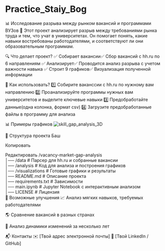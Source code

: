 # Practice_Staiy_Bog
📊 Исследование разрыва между рынком вакансий и программами ВУЗов
🚀 Этот проект анализирует разрыв между требованиями рынка труда и тем, что учат в университетах. 
Он помогает понять, какие навыки востребованы работодателями, и  соответствуют ли они образовательным программам.

🔍 Что делает проект?
✅ Собирает вакансии✅ Сбор вакансий с hh.ru по 6 направлениям
✅ Анализирует✅ Проводится анализ разрыва с учетом важности навыка
✅ Строит 9 графиков✅ Визуализация полученной информации

📌 Как использовать?
1️⃣ Собирите ваканссии с hh.ru по нужному вам направлению
2️⃣ Проанализируйте программы нужных вам университетов и выделите ключевые навыки
3️⃣ Предобработайте данные(одна колонка, формат csv)
4️⃣ Загрузите предобработанные файлы в программу для анализа


📊 Примеры графиков
![skill_gap_analysis_3D](https://github.com/user-attachments/assets/4930ed59-3f91-4962-b859-1ac49475e6e8)



📂 Структура проекта
Баш

Копировать

Редактировать
/vacancy-market-gap-analysis  
│── /data                      # Парсер для hh.ru и собранные вакансии  
│── /analysis                  # Код для анализа и построения графиков  
│── /visualizations            # Готовые графики и результаты  
│── README.md                  # Описание проекта  
│── requirements.txt           # Зависимости  
│── main.ipynb                 # Jupyter Notebook с интерактивным анализом  
│── LICENSE                    # Лицензия  
🔮 Возможные улучшения
📈 Анализ мягких навыков, требуемых работодателями

🌎 Сравнение вакансий в разных странах

📅 Анализ динамики изменений за несколько лет

📬 Контакты
✉️ [Твой адрес электронной почты]
💼 [Твой LinkedIn / GitHub]
